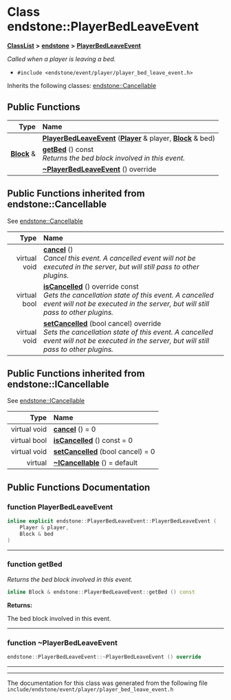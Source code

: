 

# Class endstone::PlayerBedLeaveEvent



[**ClassList**](annotated.md) **>** [**endstone**](namespaceendstone.md) **>** [**PlayerBedLeaveEvent**](classendstone_1_1PlayerBedLeaveEvent.md)



_Called when a player is leaving a bed._ 

* `#include <endstone/event/player/player_bed_leave_event.h>`



Inherits the following classes: [endstone::Cancellable](classendstone_1_1Cancellable.md)










































































## Public Functions

| Type | Name |
| ---: | :--- |
|   | [**PlayerBedLeaveEvent**](#function-playerbedleaveevent) ([**Player**](classendstone_1_1Player.md) & player, [**Block**](classendstone_1_1Block.md) & bed) <br> |
|  [**Block**](classendstone_1_1Block.md) & | [**getBed**](#function-getbed) () const<br>_Returns the bed block involved in this event._  |
|   | [**~PlayerBedLeaveEvent**](#function-playerbedleaveevent) () override<br> |


## Public Functions inherited from endstone::Cancellable

See [endstone::Cancellable](classendstone_1_1Cancellable.md)

| Type | Name |
| ---: | :--- |
| virtual void | [**cancel**](classendstone_1_1Cancellable.md#function-cancel) () <br>_Cancel this event. A cancelled event will not be executed in the server, but will still pass to other plugins._  |
| virtual bool | [**isCancelled**](classendstone_1_1Cancellable.md#function-iscancelled) () override const<br>_Gets the cancellation state of this event. A cancelled event will not be executed in the server, but will still pass to other plugins._  |
| virtual void | [**setCancelled**](classendstone_1_1Cancellable.md#function-setcancelled) (bool cancel) override<br>_Sets the cancellation state of this event. A cancelled event will not be executed in the server, but will still pass to other plugins._  |


## Public Functions inherited from endstone::ICancellable

See [endstone::ICancellable](classendstone_1_1ICancellable.md)

| Type | Name |
| ---: | :--- |
| virtual void | [**cancel**](classendstone_1_1ICancellable.md#function-cancel) () = 0<br> |
| virtual bool | [**isCancelled**](classendstone_1_1ICancellable.md#function-iscancelled) () const = 0<br> |
| virtual void | [**setCancelled**](classendstone_1_1ICancellable.md#function-setcancelled) (bool cancel) = 0<br> |
| virtual  | [**~ICancellable**](classendstone_1_1ICancellable.md#function-icancellable) () = default<br> |
















































































## Public Functions Documentation




### function PlayerBedLeaveEvent 

```C++
inline explicit endstone::PlayerBedLeaveEvent::PlayerBedLeaveEvent (
    Player & player,
    Block & bed
) 
```




<hr>



### function getBed 

_Returns the bed block involved in this event._ 
```C++
inline Block & endstone::PlayerBedLeaveEvent::getBed () const
```





**Returns:**

The bed block involved in this event. 





        

<hr>



### function ~PlayerBedLeaveEvent 

```C++
endstone::PlayerBedLeaveEvent::~PlayerBedLeaveEvent () override
```




<hr>

------------------------------
The documentation for this class was generated from the following file `include/endstone/event/player/player_bed_leave_event.h`

